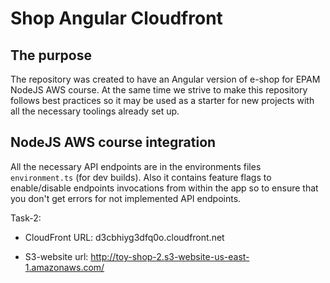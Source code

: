 # Shop Angular Cloudfront

## The purpose

The repository was created to have an Angular version of e-shop for EPAM NodeJS AWS course. At the same time we strive to make this repository follows best practices so it may be used as a starter for new projects with all the necessary toolings already set up.

## NodeJS AWS course integration

All the necessary API endpoints are in the environments files `environment.ts` (for dev builds). Also it contains feature flags to enable/disable endpoints invocations from within the app so to ensure that you don't get errors for not implemented API endpoints.



Task-2:

 - CloudFront URL: d3cbhiyg3dfq0o.cloudfront.net

 - S3-website url: http://toy-shop-2.s3-website-us-east-1.amazonaws.com/